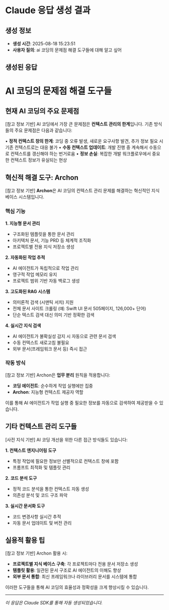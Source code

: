 # Claude 응답 생성 결과

## 생성 정보
- **생성 시간**: 2025-08-18 15:23:51
- **사용자 질의**: ai 코딩의 문제점 해결 도구들에 대해 알고 싶어

## 생성된 응답

# AI 코딩의 문제점 해결 도구들

## 현재 AI 코딩의 주요 문제점

[참고 정보 기반] AI 코딩에서 가장 큰 문제점은 **컨텍스트 관리의 한계**입니다. 기존 방식들의 주요 문제점은 다음과 같습니다:

• **정적 컨텍스트 창의 한계**: 코딩 중 오류 발생, 새로운 요구사항 발견, 추가 정보 필요 시 기존 컨텍스트로는 대응 불가
• **수동 컨텍스트 업데이트**: 개발 진행 중 계속해서 수동으로 컨텍스트를 갱신해야 하는 번거로움
• **정보 손실**: 복잡한 개발 워크플로우에서 중요한 컨텍스트 정보가 유실되는 현상

## 혁신적 해결 도구: Archon

[참고 정보 기반] **Archon**은 AI 코딩의 컨텍스트 관리 문제를 해결하는 혁신적인 지식 베이스 시스템입니다.

### 핵심 기능

**1. 지능형 문서 관리**
- 구조화된 템플릿을 통한 문서 관리
- 아키텍처 문서, 기능 PRD 등 체계적 조직화
- 프로젝트별 전용 지식 저장소 생성

**2. 자동화된 작업 추적**
- AI 에이전트가 독립적으로 작업 관리
- 영구적 작업 메모리 유지
- 프로젝트 범위 기반 자동 백로그 생성

**3. 고도화된 RAG 시스템**
- 의미론적 검색 (시맨틱 서치) 지원
- 전체 문서 사이트 크롤링 (예: Swift UI 문서 505페이지, 126,000+ 단어)
- 단순 텍스트 검색 대신 의미 기반 정확한 검색

**4. 실시간 지식 검색**
- AI 에이전트가 불확실성 감지 시 자동으로 관련 문서 검색
- 수동 컨텍스트 새로고침 불필요
- 외부 문서(프레임워크 문서 등) 즉시 접근

### 작동 방식

[참고 정보 기반] Archon은 **업무 분리** 원칙을 적용합니다:
- **코딩 에이전트**: 순수하게 작업 실행에만 집중
- **Archon**: 지능형 컨텍스트 제공자 역할

이를 통해 AI 에이전트가 작업 실행 중 필요한 정보를 자동으로 검색하여 제공받을 수 있습니다.

## 기타 컨텍스트 관리 도구들

[사전 지식 기반] AI 코딩 개선을 위한 다른 접근 방식들도 있습니다:

**1. 컨텍스트 엔지니어링 도구**
- 특정 작업에 필요한 정보만 선별적으로 컨텍스트 창에 포함
- 프롬프트 최적화 및 템플릿 관리

**2. 코드 분석 도구**
- 정적 코드 분석을 통한 컨텍스트 자동 생성
- 의존성 분석 및 코드 구조 파악

**3. 실시간 문서화 도구**
- 코드 변경사항 실시간 추적
- 자동 문서 업데이트 및 버전 관리

## 실용적 활용 팁

[참고 정보 기반] Archon 활용 시:
- **프로젝트별 지식 베이스 구축**: 각 프로젝트마다 전용 문서 저장소 생성
- **템플릿 활용**: 일관된 문서 구조로 AI 에이전트의 이해도 향상
- **외부 문서 통합**: 최신 프레임워크나 라이브러리 문서를 시스템에 통합

이러한 도구들을 통해 AI 코딩의 효율성과 정확성을 크게 향상시킬 수 있습니다.

---
*이 응답은 Claude SDK를 통해 자동 생성되었습니다.*
